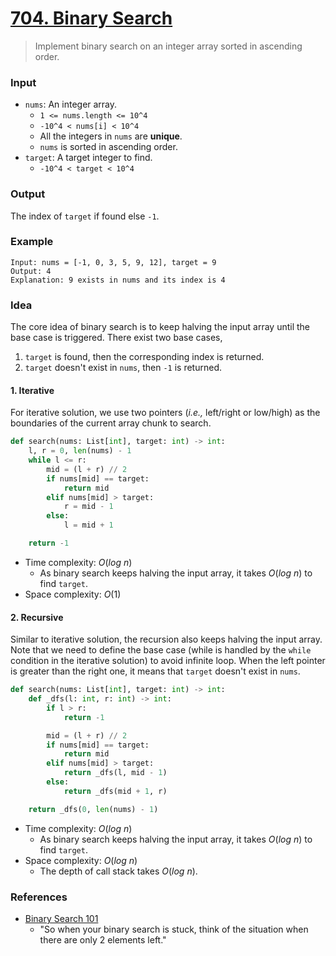 # [704. Binary Search](https://leetcode.com/problems/binary-search/)
> Implement binary search on an integer array sorted in ascending order.
### Input
* `nums`: An integer array.
	* `1 <= nums.length <= 10^4`
	* `-10^4 < nums[i] < 10^4`
	* All the integers in `nums` are **unique**.
	* `nums` is sorted in ascending order.
* `target`: A target integer to find.
	* `-10^4 < target < 10^4`
### Output
The index of `target` if found else `-1`.
### Example
```
Input: nums = [-1, 0, 3, 5, 9, 12], target = 9
Output: 4
Explanation: 9 exists in nums and its index is 4
```
### Idea
The core idea of binary search is to keep halving the input array until the base case is triggered. There exist two base cases,
1. `target` is found, then the corresponding index is returned.
2. `target` doesn't exist in `nums`, then `-1` is returned.
#### 1. Iterative
For iterative solution, we use two pointers (*i.e.,* left/right or low/high) as the boundaries of the current array chunk to search.
```python
def search(nums: List[int], target: int) -> int:
    l, r = 0, len(nums) - 1
    while l <= r:
        mid = (l + r) // 2
        if nums[mid] == target:
            return mid
        elif nums[mid] > target:
            r = mid - 1
        else:
            l = mid + 1

    return -1
```
* Time complexity: $O(log\ n)$
	* As binary search keeps halving the input array, it takes $O(log\ n)$ to find `target`.
* Space complexity: $O(1)$
#### 2. Recursive
Similar to iterative solution, the recursion also keeps halving the input array. Note that we need to define the base case (while is handled by the `while` condition in the iterative solution) to avoid infinite loop. When the left pointer is greater than the right one, it means that `target` doesn't exist in `nums`.
```python
def search(nums: List[int], target: int) -> int:
    def _dfs(l: int, r: int) -> int:
        if l > r:
            return -1

        mid = (l + r) // 2
        if nums[mid] == target:
            return mid
        elif nums[mid] > target:
            return _dfs(l, mid - 1)
        else:
            return _dfs(mid + 1, r)

    return _dfs(0, len(nums) - 1)
```
* Time complexity: $O(log\ n)$
	* As binary search keeps halving the input array, it takes $O(log\ n)$ to find `target`.
* Space complexity: $O(log\ n)$
	* The depth of call stack takes $O(log\ n)$.
### References
* [Binary Search 101](https://leetcode.com/problems/binary-search/solutions/423162/binary-search-101/)
	* "So when your binary search is stuck, think of the situation when there are only 2 elements left."